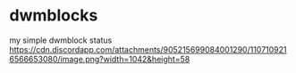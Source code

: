 # dwmblocks
my simple dwmblock status 
https://cdn.discordapp.com/attachments/905215699084001290/1107109216566653080/image.png?width=1042&height=58
